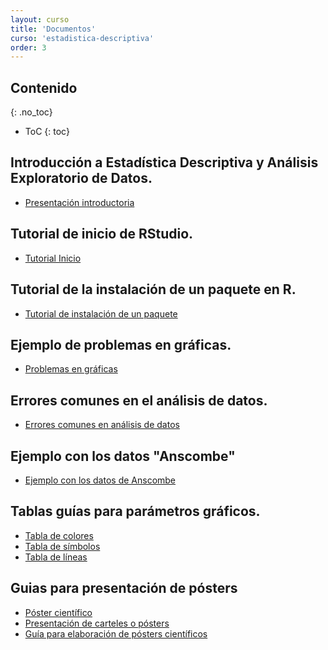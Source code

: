 ```yaml
---
layout: curso
title: 'Documentos'
curso: 'estadistica-descriptiva'
order: 3
---
```



## Contenido
{: .no_toc}

* ToC
{: toc}

## Introducción a Estadística Descriptiva y Análisis Exploratorio de Datos.

- [Presentación introductoria](/estadistica-descriptiva/documentos/explora1.html)

## Tutorial de inicio de RStudio.

- [Tutorial Inicio](./inicioR.html)

## Tutorial de la instalación de un paquete en R.

- [Tutorial de instalación de un paquete](./instala_paquete.html)

## Ejemplo de problemas en gráficas.

- [Problemas en gráficas](./graficas/index.html)

## Errores comunes en el análisis de datos.

- [Errores comunes en análisis de datos](./documentos/errores_comunes.html)

## Ejemplo con los datos "Anscombe"

- [Ejemplo con los datos de Anscombe](./documentos/anscombe_example.html)

<!---
## Inicio con el R
- [Sesión de inicio con el lenguaje R](inicioR.html)

## Guías para casos particulares con RStudio.

- [Instalación de un paquete en RStudio](/estadistica-descriptiva/documentos/instalapaquete.pdf)


## Ejemplo del uso del RMarkdown.

 - [Archivo en formato ".Rmd"](./codigos/ejemplo1.Rmd).
 - [Archivo en formato ".html"](./codigos/ejemplo1.html)
 - [Base de datos de la participación en los olímpicos por parte de Colombia](./codigos/colombia_olimpicos.xlsx).

-->


<!---
## Numb3rs

- [Episodio 01 Temporada 01 (español de España)](https://www.dropbox.com/s/ww5cmblz861opxn/Numb3s_1x01_Piloto_Espanol%28Espana%29.avi?dl=0).
- [Episodio 01 Temporada 01 (Inglés)](https://www.dropbox.com/s/9ynxc9ofxuh6v44/Numb3rs_1x01_Pilot_English.avi?dl=0).
- [Subtítulos en español](https://www.dropbox.com/s/elkg4cz4pto0cp2/Numb3rs_1x01_Pilot_English.srt?dl=0).

- [Episodio 02 Temporada 01 (Inglés)](https://www.dropbox.com/s/3rraiovov3bx6qe/Numb3rs%20-%20102%20-%20Uncertainty%20Principle.avi?dl=0)
- [Subtítulos en español](https://www.dropbox.com/s/bfbzsxacsodqkfz/Numb3rs%20-%20102%20-%20Uncertainty%20Principle.srt?dl=0)

## CSI Cyber

- [Episodio 06 Temporada 01 (Inglés)](https://www.dropbox.com/s/8fbcok9659unhp0/csi.cyber.106.hdtv-lol.mp4?dl=0)
- [Subtítulos en español](https://www.dropbox.com/s/bpp44j3y9dzia1r/csi.cyber.106.hdtv-lol.srt?dl=0)

## Black Mirror

- [Episodio 01 Temporada 3 (Inglés)](https://www.dropbox.com/s/fw53d869s8xp3nv/Black.Mirror.S03E01.Nosedive.720p.WEBRip.2CH.x265.HEVC-PSA.mkv?dl=0)
- [Subtítulos en español](https://www.dropbox.com/s/cdszhozc98s1cwn/Black.Mirror.S03E01.Nosedive.720p.WEBRip.2CH.x265.HEVC-PSA.srt?dl=0)

## Relación del rendimiento académico e internet.

- [Documento de investigación realizada en México](./documentos/universitarios_uso_y_aplicación_internet.pdf)
- [Documento de investigación realizada en Colombia](./documentos/Influencia_internet_rendimiento_académico.pdf)
-->

<!---
## Documento guía para gráficos en R.

- [Documento guía](./documentos/grafi3.pdf)
-->



## Tablas guías para parámetros gráficos.
- [Tabla de colores](/estadistica-descriptiva/documentos/ColorChart.pdf)
- [Tabla de símbolos](/estadistica-descriptiva/documentos/points.png)
- [Tabla de líneas](/estadistica-descriptiva/documentos/lines.png)

## Guias para presentación de pósters

- [Póster científico](./documentos/DocumentoPrincipalEGuardiola_poster_cientifico.pdf)
- [Presentación de carteles o pósters](./documentos/mgi20400.pdf)
- [Guía para elaboración de pósters científicos](./documentos/poster-1209925152397079-9.pdf)
